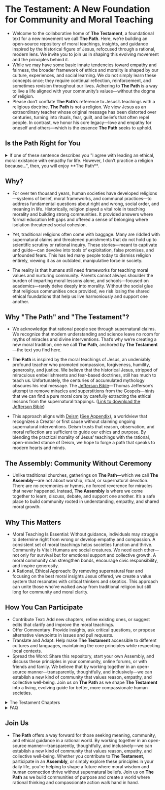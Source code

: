 # The Testament: A New Foundation for Community and Moral Teaching
- Welcome to the collaborative home of **The Testament**, a foundational text for a new movement we call **The Path**. Here, we’re building an open-source repository of moral teachings, insights, and guidance inspired by the historical figure of Jesus, refocused through a rational, modern lens. We invite you to join us in shaping this evolving movement and the principles behind it.
- While we may have some basic innate tendencies toward empathy and fairness, the broader framework of ethics and morality is shaped by our culture, experiences, and social learning. We do not simply learn these concepts once; they require continual reflection, reinforcement, and sometimes revision throughout our lives. Adhering to **The Path** is a way to live a life aligned with your community’s values—without the dogma of religion.
- Please don’t conflate **The Path**’s reference to Jesus’s teachings with a religious doctrine. **The Path** is not a religion. We view Jesus as an extraordinary teacher whose original message has been distorted over centuries, turning into rituals, fear, guilt, and beliefs that often repel people. In contrast, we honor his core legacy—love and empathy for oneself and others—which is the essence **The Path** seeks to uphold.

## Is the Path Right for You
<details>
<summary>
  If one of these sentence describes you "I agree with leading an ethical, moral existance with empathy for life. However, I don’t practice a religion because…", then, you will enjoy **The Path**. 
</summary>
  
### I believe morality can exist independently of religion 
    I think one can lead a moral and empathetic life without adhering to any religious doctrine.
  
### I do not believe in any deity or higher power 
    I identify as an atheist or do not find evidence for the existence of gods.
  
### I am uncertain about the existence of higher powers 
    I identify as agnostic and prefer to keep an open mind about what we cannot know.

### I prefer a secular or scientific worldview
    I find that reason, evidence, and critical thinking guide my life decisions without needing religion.

###  I am ‘spiritual but not religious’
    I believe in some form of spirituality or interconnectedness but do not follow organized religious practices.

###  I disagree with specific religious teachings or doctrines 
    Certain theological views or rules in organized religions conflict with my personal values or logic.

###  I have had negative experiences with organized religion 
    Traumatic or disappointing experiences in religious institutions have led me to distance myself.

###  I feel religion can be divisive or dogmatic
    Organized religion sometimes fosters exclusion or dogmatism that I find problematic.

###  I’ve grown up without religious influence
    I was never raised with religion or never found a reason to adopt one later in life.

###  I find meaning and purpose through other philosophies
    I adhere to philosophical or ethical frameworks (e.g., humanism, stoicism, existentialism) instead of religious ones.

###  I prefer personal introspection over structured worship
    Meditation, personal reflection, or other practices fulfill my spiritual or moral needs without religious guidelines.

###  I find religious institutions incompatible with my views on social justice
    Certain religious traditions seem at odds with my stance on equality, rights, or cultural and gender issues.

###  I rely on community and shared human values instead
    I get a sense of belonging and moral grounding from secular communities rather than religious congregations.

###  I haven’t felt the need for religion in my life
    I simply haven’t encountered a need—intellectual, emotional, or social—for religious faith or practice.

###  I’m still exploring my beliefs and not ready to commit to a religion
    I’m open-minded and curious but haven’t settled on a structured religion.

###  I believe religions were created by humans for historical/cultural reasons
    I see religion as a product of human culture rather than a universal or divine truth.

###  I value ethical principles more than specific religious tenets
    I see no reason to align with a religion’s rules when broader ethical principles suffice.

###  I prefer universal compassion without religious labels
    I strive for empathy and altruism that transcend religious boundaries.
  
</details>

## Why?
- For over ten thousand years, human societies have developed religions—systems of belief, moral frameworks, and communal practices—to address fundamental questions about right and wrong, social order, and meaning in life. Historically, religion played a vital role in teaching morality and building strong communities. It provided answers where formal education left gaps and offered a sense of belonging where isolation threatened social cohesion.

- Yet, traditional religions often come with baggage. Many are riddled with supernatural claims and threatened punishments that do not hold up to scientific scrutiny or rational inquiry. These stories—meant to captivate and guide—can devolve into tools of exploitation, false promises, and unfounded fears. This has led many people today to dismiss religion entirely, viewing it as an outdated, manipulative force in society.

- The reality is that humans still need frameworks for teaching moral values and nurturing community. Parents cannot always shoulder the burden of imparting moral lessons alone, and schools—focused on academics—rarely delve deeply into morality. Without the social glue that religious communities once provided, we risk losing the shared ethical foundations that help us live harmoniously and support one another.

## Why "The Path" and "The Testament"?
- We acknowledge that rational people see through supernatural claims. We recognize that modern understanding and science leave no room for myths of miracles and divine interventions. That’s why we’re creating a new moral tradition, one we call **The Path**, anchored by **The Testament**—the text you find here.

- **The Path** is inspired by the moral teachings of Jesus, an undeniably profound teacher who promoted compassion, forgiveness, humility, generosity, and justice. We believe that the historical Jesus, stripped of miraculous embellishments and fear-based doctrines, still has much to teach us. Unfortunately, the centuries of accumulated mythology obscures his real message. The [Jefferson Bible](https://en.wikipedia.org/wiki/Jefferson_Bible)—Thomas Jefferson’s attempt to remove miracles and superstitions from the Gospels—hints that we can find a pure moral core by carefully extracting the ethical lessons from the supernatural trappings. ([Link to download the Jefferson Bible](https://www.globalgreyebooks.com/life-and-morals-of-jesus-of-nazareth-ebook.html))

- This approach aligns with [Deism](https://en.wikipedia.org/wiki/Deism) ([See Appendix](appendix//Deism.md)), a worldview that recognizes a Creator or first cause without claiming ongoing supernatural interventions. Deism trusts that reason, observation, and moral reflection are sufficient to guide our ethics and purpose. By blending the practical morality of Jesus’ teachings with the rational, open-minded stance of Deism, we hope to forge a path that speaks to modern hearts and minds.

## The Assembly: Community Without Ceremony
- Unlike traditional churches, gatherings on **The Path**—which we call **The Assembly**—are not about worship, ritual, or supernatural devotion. There are no ceremonies or hymns, no forced reverence for miracles that never happened. Instead, **The Assembly** is where we come together to learn, discuss, debate, and support one another. It’s a safe place to build community rooted in understanding, empathy, and shared moral growth.

## Why This Matters
- Moral Teaching Is Essential: Without guidance, individuals may struggle to determine right from wrong or develop empathy and compassion. A consistent set of moral teachings helps societies function and thrive. Community Is Vital: Humans are social creatures. We need each other—not only for survival but for emotional support and collective growth. A moral community can strengthen bonds, encourage civic responsibility, and inspire generosity.
- A Rational, Ethical Approach: By removing supernatural fear and focusing on the best moral insights Jesus offered, we create a value system that resonates with critical thinkers and skeptics. This approach can unite those who’ve walked away from traditional religion but still long for community and moral clarity.

## How You Can Participate
- Contribute Text: Add new chapters, refine existing ones, or suggest edits that clarify and improve the moral teachings.
- Offer Commentary: Provide insights, ask critical questions, or propose alternative viewpoints in issues and pull requests.
- Translate and Adapt: Help make **The Testament** accessible to different cultures and languages, maintaining the core principles while respecting local contexts.
- Spread the Word: Share this repository, start your own Assembly, and discuss these principles in your community, online forums, or with friends and family. We believe that by working together in an open-source manner—transparently, thoughtfully, and inclusively—we can establish a new kind of community that values reason, empathy, and collective well-being. Join us on **The Path** as we shape **The Testament** into a living, evolving guide for better, more compassionate human societies.

<details>
<summary>The Testament Chapters</summary>

### &nbsp;&nbsp;&nbsp;&nbsp;Chapter 1: The Path [Read Chapter →](Chapter_1.md)
### &nbsp;&nbsp;&nbsp;&nbsp;Chapter 2: The Original Teacher [Read Chapter →](Chapter_2.md)
### &nbsp;&nbsp;&nbsp;&nbsp;Chapter 3: Beyond the Supernatural [Read Chapter →](Chapter_3.md)
### &nbsp;&nbsp;&nbsp;&nbsp;Chapter 4: Community [Read Chapter →](Chapter_4.md)
### &nbsp;&nbsp;&nbsp;&nbsp;Chapter 5: Teaching and Learning [Read Chapter →](Chapter_5.md)	
### &nbsp;&nbsp;&nbsp;&nbsp;Chapter 6: Personal Responsibility [Read Chapter →](Chapter_6.md)		
### &nbsp;&nbsp;&nbsp;&nbsp;Chapter 7: Suffering and Resilience [Read Chapter →](Chapter_7.md)		
### &nbsp;&nbsp;&nbsp;&nbsp;Chapter 8: Love and Connection [Read Chapter →](Chapter_8.md)	
### &nbsp;&nbsp;&nbsp;&nbsp;Chapter 9: Empathy [Read Chapter →](Chapter_9.md)	
### &nbsp;&nbsp;&nbsp;&nbsp;Chapter 10: Celebration and Reflection [Read Chapter →](Chapter_10.md)	
### &nbsp;&nbsp;&nbsp;&nbsp;Chapter 11: Seeking Truth [Read Chapter →](Chapter_11.md)	
### &nbsp;&nbsp;&nbsp;&nbsp;Chapter 12: The Way Forward [Read Chapter →](Chapter_12.md)	
### &nbsp;&nbsp;&nbsp;&nbsp;Appendix: The Jefferson Bible [Read Chapter →](appendix//Jefferson_Bible.md)	
### &nbsp;&nbsp;&nbsp;&nbsp;Appendix: Deism [Read Chapter →](appendix//Deism.md)	
</details>


<details>
<summary>FAQ</summary>

### Is The Path a Religion

- No, **The Path** is a movement. While religion has inspired great acts of kindness, art, and justice, its dangers lie in its misuse or when it becomes inflexible, exclusionary, or overly tied to power structures and **The Path**'s mission is to separate from the Dogmatism, Absolutism, Exploitation of Fear and Guilt and Resistance to Change that religions breed and offer an ethical and moral path forward for society.

### Does The Path Believe In God

- The word "God" carries significant cultural and religious weight, often evoking anthropomorphic imagery or specific religious narratives that may not align with a scientific or philosophical understanding of ultimate reality. Terms like "The Source" or "Infinity" might better capture the abstract, unifying principle that underpins existence without the constraints of human-like attributes or religious dogma. These alternatives emphasize the origin, interconnectedness, and boundlessness of the cosmos while avoiding polarization or misunderstanding. However, if "God" is how you are comfortable referencing the ultimate force of our nature then that is fine.
- In this context, "God" can be understood as the foundational force or principle underpinning the existence of the universe—a unifying power that transcends human definitions and anthropomorphic attributes. This "God" is not a supernatural being in the traditional sense, nor confined by human-like qualities, but instead represents the ultimate reality from which all things emerge and to which all things return.
- In this perspective, God is the prime mover or the first cause—the source of the laws and constants that govern the universe. While these laws give rise to matter, energy, life, and consciousness, God is not limited to the realm of physical phenomena. God encompasses the totality of existence, integrating the observable and the not-yet-observable, the measurable and the ineffable.
- Rather than existing within the universe as a discrete entity, God is the universe and beyond it—a seamless, interconnected reality that drives the processes of creation, transformation, and dissolution. This force is neither random nor chaotic but operates with precision through patterns we strive to understand, such as mathematics, physics, and the natural sciences.
- God might be seen as the origin of complexity and simplicity, the reason why the universe is comprehensible and why it exists at all. This understanding resonates with scientific principles while acknowledging the limits of human comprehension. Just as science evolves to understand the mysteries of existence, our conception of God evolves to reflect an ever-deepening awareness of the cosmos.
- In essence, God is not "something out there" but the profound reality that makes everything possible—a creative, sustaining, and transformative principle that underlies not only the physical universe but also the emergent properties of consciousness, beauty, and meaning. God is both the seed of existence and the fertile soil from which all possibilities arise, guiding scientists, philosophers, and seekers alike toward a greater understanding of the infinite mystery we inhabit.

### How does The Path differ from Christianity? 
- The Path and Christianity differ fundamentally in their approach to spirituality and religious concepts, with Christianity embracing numerous supernatural elements that The Path explicitly rejects. While Christianity centers on Jesus as the divine Son of God who performed miracles (like walking on water, turning water into wine, and raising Lazarus from the dead), died for humanity's sins, and was physically resurrected, along with beliefs in heaven, hell, angels, demons, divine intervention, supernatural salvation, and end-times prophecies like the rapture and apocalypse, The Path takes a markedly different approach by focusing solely on the practical and ethical teachings of Jesus without any supernatural elements. The Path eschews traditional church elements that often alienate younger generations, such as rigid Sunday service structures, formal hymn singing, lengthy sermons, repetitive rituals (like communion, confession, baptism, confirmation), strict dress codes, tithing requirements, and guilt-based messaging about sin and eternal damnation. The Path also leaves behind concepts like holy water, blessed objects, sacred relics, transubstantiation, speaking in tongues, divine healing, and the idea of clergy having special divine authority. Instead, it promotes community support, human compassion, and ethical principles that enhance human flourishing, deliberately avoiding supernatural explanations in favor of natural ones. This represents a fundamental philosophical divide, with Christianity building its framework on divine intervention and supernatural beliefs, while The Path deliberately strips away these elements to focus on practical wisdom and human-centered solutions to life's challenges.

### Are people recruited to be part of The Path?
- No. People find their way to The Path through their own journey of questioning and seeking, rather than through any recruitment or evangelism. Often, these individuals have long harbored a deep respect for the core ethical teachings found in religious traditions while privately struggling with supernatural claims that conflict with their scientific understanding of the world. They may have spent years feeling caught between their desire for moral guidance and community, and their inability to accept literal interpretations of religious myths and miracles. Some come to The Path after experiencing a growing disconnect between their rational worldview and traditional religious practices, yet still yearning for the sense of purpose and ethical framework that religion once provided. Others arrive after becoming disillusioned with organized religion's supernatural elements, while still valuing its underlying messages about compassion, justice, and human dignity. The Path emerges as a natural destination for those who have independently concluded that they need a framework for living ethically and meaningfully without supernatural beliefs - people who seek the wisdom of moral teachings and the strength of community support, but wish to engage with these elements through a lens of reason and evidence-based thinking. This organic, self-directed discovery process ensures that those who find themselves on The Path are there because it genuinely aligns with their own thoughtful conclusions about how to live a meaningful life, not because they were persuaded or recruited by others.

### What are the key principles that The Path teaches?
<details>
<summary>Sermon on the Mount's Core Ethical Principles</summary>

- Showing mercy and compassion to others
- Being humble and meek
- Pursuing peace and reconciliation
- Caring for the poor and marginalized
- Living with integrity
</details>

<details>
<summary>The Golden Rule and its Applications</summary>

- Treating others as you wish to be treated
- Practicing empathy and understanding
- Extending kindness even to those who wrong you
</details>

<details>
<summary>Social Justice Teachings</summary>

- Standing up for the oppressed
- Challenging systemic unfairness
- Advocating for the vulnerable
- Criticizing hypocrisy in power structures
</details>

<details>
<summary>Teachings on Wealth and Materialism</summary>

- Warning against greed and excessive wealth
- Encouraging generosity and sharing
- Emphasizing spiritual wealth over material possessions
</details>

<details>
<summary>Key Parables with Moral Lessons</summary>

- The Good Samaritan (helping others regardless of social barriers)
- The Prodigal Son (forgiveness and reconciliation)
- The Talents (using one's abilities responsibly)
- The Widow's Mite (valuing sincere giving over showy displays)
</details>

<details>
<summary>Teachings on Forgiveness</summary>

- The importance of forgiving others
- Seeking reconciliation over revenge
- Understanding human fallibility
</details>

<details>
<summary>Personal Ethics</summary>

- Being truthful in speech and action
- Avoiding hypocrisy
- Living with integrity
- Taking responsibility for one's actions
</details>

<details>
<summary>Community Values</summary>

- Supporting the vulnerable
- Building inclusive communities
- Sharing resources
- Caring for neighbors
</details>

<details>
<summary>Wisdom Teachings</summary>

- Looking beyond surface appearances
- Judging actions rather than people
- Understanding the spirit rather than just the letter of laws
- Seeking wisdom through reflection and experience
</details>

### In an age of reason and science, can The Path guide humanity forward without relying on the promises (heaven) and threats (hell) that gave traditional religions their power?

- In our rapidly evolving world, where science and reason increasingly guide human understanding, The Path offers something both ancient and revolutionary - a way forward that honors our deepest wisdom while embracing our growing knowledge. The spread of Christianity was indeed aided by the powerful motivators of eternal reward and punishment, but these were not its only strengths. At its core, Christianity offered community, meaning, and a framework for understanding life's greatest challenges.

- The Path emerges in a different time, speaking to different needs. We live in an age where people yearn for authentic connection in a world of digital isolation, where they seek meaning beyond material success, and where they face challenges that transcend national and cultural boundaries. The very absence of supernatural claims in The Path may be its strength - it speaks directly to the human experience, grounded in the reality we all share.

- Consider how Buddhism has influenced millions without emphasizing heaven or hell. Its insights into human suffering and the path to contentment resonate across cultures and centuries. Similarly, The Path offers practical wisdom for navigating our modern world, supported by our growing scientific understanding of human wellbeing, psychology, and social dynamics.

- For The Path to achieve Christianity-level influence, it will need to:
    - Provide clear practical benefits that people can experience in their daily lives
    - Build strong community structures
    - Offer compelling answers to existential questions without requiring supernatural beliefs
    - Develop meaningful shared experiences that create belonging
    - Address modern challenges in ways religions struggle to

- When we speak of shared experiences, we're not talking about empty ceremonies or arbitrary rules. Instead, imagine regular gatherings where people share their struggles and insights, where they work together on community projects, where they celebrate life's transitions and support each other through difficulties. These experiences build genuine connections and create lasting positive change in people's lives.

- The Path offers something uniquely suited to our time - a framework for living ethically and finding meaning that aligns with our scientific understanding while honoring the depth of human experience. It speaks to those who seek truth without requiring belief in the supernatural, who want to build better lives and communities without dividing humanity into saved and damned.

- Will The Path achieve the historical influence of Christianity? Perhaps that's not the right question. In our interconnected world, influence may look very different than it did two thousand years ago. What matters is whether The Path can help humanity navigate the unprecedented challenges we face, whether it can guide us toward a future where we not only survive but flourish. The answer to that lies not in comparing it to past religions, but in how effectively it speaks to the needs and aspirations of people today and tomorrow.

- The Path's potential lies in its ability to meet people where they are, to offer practical wisdom for daily life while addressing our deepest questions about meaning and purpose. Its strength comes not from promises of future rewards but from the immediate experience of living with greater awareness, connection, and purpose. In a world hungry for authentic meaning and genuine community, this may be exactly what we need.

### Doesn't The Path need resources (money) to grow?

- People naturally wonder about buildings, organizations, and financial support - the structures they associate with spiritual journeys. But here's something remarkable about The Path: it requires no tithes, no collection plates, no membership fees. The Path isn't an institution to be maintained; it's a way of living to be shared. I've watched Assemblies gather in living rooms over cups of coffee, in public parks on sunny afternoons, in community centers already built for common use. They don't need special buildings or paid leaders because The Path isn't something you join - it's something you live. Understanding doesn't demand money; compassion doesn't require dues. The only investment The Path asks of you is your sincere desire to understand more deeply and to act more ethically. People find their way to The Path not through marketing campaigns or recruitment drives, but through the natural human desire to understand and connect. They stay not because they've paid for membership, but because they've found something authentic - a community of people working together to build a better world through understanding and action. The Path spreads like knowledge itself - from person to person, through genuine conversation and demonstrated wisdom, requiring nothing more than open minds and willing hearts.


### Starting and Growing Assemblies

<details>

### What is the simplest way to start an Assembly?
- Begin with regular conversations about life's deeper questions with friends or family. This could be weekly coffee meetings, shared meals, or evening walks. As others express interest, the group naturally evolves. Remember Marina and James's "Walking Assembly" that started with just two people taking regular walks to discuss life's challenges and grew into a vibrant community of fifteen.

### Do Assemblies need formal structure?
- While Assemblies don't require rigid structures, some basic agreements help them thrive:
    - Regular meeting times that work for core members
    - Clear agreements about confidentiality
    - Shared understanding of how discussions are facilitated
    - Methods for making group decisions
    - Ways to welcome newcomers while maintaining group cohesion

### What makes an Assembly different from just a social group?
- Assemblies have intentional focus on:
	- Exploring ethical questions and personal growth
	- Supporting members through life challenges
	- Contributing to the broader community
	- Balancing discussion with practical action
	- Creating meaningful celebrations and reflections
	- Maintaining commitment to evidence-based thinking

### How do we handle different experience levels?
- Some members may be well-versed in philosophy or science, while others bring practical wisdom from life experience. Effective Assemblies:
	- Value diverse forms of knowledge
	- Encourage questions at all levels
	- Share facilitation responsibilities
	- Connect members with complementary knowledge
	- Focus on practical application rather than abstract theory

### What about physical space?
- Assemblies can meet anywhere that allows for authentic conversation:
	- Private homes
	- Public parks
	- Community centers
	- Coffee shops
	- Online for remote members
	- Rented spaces as groups grow
- The key is choosing spaces that foster open dialogue and meaningful connection.

### How do we grow thoughtfully?
- Growth should develop organically through:
	- Personal invitations from existing members
	- Natural splitting of larger groups into smaller ones
	- Creation of special interest groups within the Assembly
	- Collaboration with other local Assemblies
	- Focus on depth of connection over numerical growth

### What activities work well for Assemblies?
- Successful Assemblies often combine:
	- Structured discussions on ethical topics
	- Practical support for members facing challenges
	- Community service projects
	- Celebration of life events
	- Study of scientific and philosophical ideas
	- Shared meals and informal socializing
	- Group reflection on recent experiences

### How do we ensure sustainability?
- Long-lasting Assemblies typically:
	- Rotate leadership responsibilities
	- Maintain transparent decision-making
	- Address conflicts early and directly
	- Adapt to changing member needs
	- Keep focus on practical impact
	- Document and share successful practices
	- Build networks with other Assemblies

### What common challenges should we prepare for?
- Be ready to address:
	- Balance between structure and flexibility
	- Integration of new members
	- Handling disagreements constructively
	- Maintaining momentum during busy times
	- Supporting members through difficult periods
	- Avoiding personality-based leadership
	- Keeping focus on practical wisdom over abstract theory

### How do we measure success?
- Look for indicators like:
	- Members supporting each other through challenges
	- Practical positive impact in the broader community
	- Growing depth of ethical understanding
	- Strengthening of relationships
	- Development of new leaders
	- Successful handling of conflicts
	- Regular participation and engagement

</details>

</details>

## Join Us

- **The Path** offers a way forward for those seeking meaning, community, and ethical guidance in a rational world. By working together in an open-source manner—transparently, thoughtfully, and inclusively—we can establish a new kind of community that values reason, empathy, and collective well-being. Whether you contribute to **The Testament**, participate in an **Assembly**, or simply explore these principles in your daily life, you're helping to shape a future where moral wisdom and human connection thrive without supernatural beliefs. Join us on **The Path** as we build communities of purpose and create a world where rational thinking and compassionate action walk hand in hand.